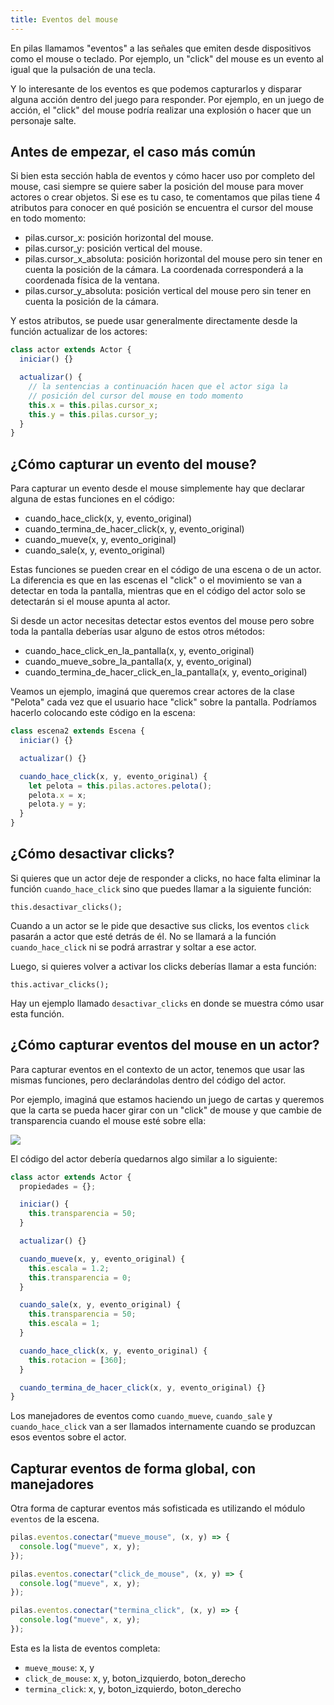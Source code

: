 ```yaml
---
title: Eventos del mouse
---
```


En pilas llamamos "eventos" a las señales que emiten desde
dispositivos como el mouse o teclado. Por ejemplo, un "click" del mouse es un evento al igual que la pulsación de una tecla.

Y lo interesante de los eventos es que podemos capturarlos y
disparar alguna acción dentro del juego para responder. Por
ejemplo, en un juego de acción, el "click" del mouse podría
realizar una explosión o hacer que un personaje salte.

## Antes de empezar, el caso más común

Si bien esta sección habla de eventos y cómo hacer uso por completo
del mouse, casi siempre se quiere saber la posición del mouse para
mover actores o crear objetos. Si ese es tu caso, te comentamos que
pilas tiene 4 atributos para conocer en qué posición se encuentra
el cursor del mouse en todo momento:

- pilas.cursor_x: posición horizontal del mouse.
- pilas.cursor_y: posición vertical del mouse.
- pilas.cursor_x_absoluta: posición horizontal del mouse pero sin tener en cuenta la posición de la cámara. La coordenada corresponderá a la coordenada física de la ventana.
- pilas.cursor_y_absoluta: posición vertical del mouse pero sin tener en cuenta la posición de la cámara.

Y estos atributos, se puede usar generalmente directamente desde la función
actualizar de los actores:

```typescript
class actor extends Actor {
  iniciar() {}

  actualizar() {
    // la sentencias a continuación hacen que el actor siga la
    // posición del cursor del mouse en todo momento
    this.x = this.pilas.cursor_x;
    this.y = this.pilas.cursor_y;
  }
}
```

## ¿Cómo capturar un evento del mouse?

Para capturar un evento desde el mouse simplemente hay que declarar alguna de estas funciones en el código:

- cuando_hace_click(x, y, evento_original)
- cuando_termina_de_hacer_click(x, y, evento_original)
- cuando_mueve(x, y, evento_original)
- cuando_sale(x, y, evento_original)

Estas funciones se pueden crear en el código de una escena o de un actor. La
diferencia es que en las escenas el "click" o el movimiento se van a detectar
en toda la pantalla, mientras que en el código del actor solo se detectarán si
el mouse apunta al actor.

Si desde un actor necesitas detectar estos eventos del mouse pero sobre toda
la pantalla deberías usar alguno de estos otros métodos:

- cuando_hace_click_en_la_pantalla(x, y, evento_original)
- cuando_mueve_sobre_la_pantalla(x, y, evento_original)
- cuando_termina_de_hacer_click_en_la_pantalla(x, y, evento_original)

Veamos un ejemplo, imaginá que queremos crear actores de la clase "Pelota" cada
vez que el usuario hace "click" sobre la pantalla. Podríamos hacerlo colocando
este código en la escena:

```typescript
class escena2 extends Escena {
  iniciar() {}

  actualizar() {}

  cuando_hace_click(x, y, evento_original) {
    let pelota = this.pilas.actores.pelota();
    pelota.x = x;
    pelota.y = y;
  }
}
```

## ¿Cómo desactivar clicks?

Si quieres que un actor deje de responder a clicks, no hace
falta eliminar la función `cuando_hace_click` sino que puedes
llamar a la siguiente función:

```
this.desactivar_clicks();
```

Cuando a un actor se le pide que desactive sus clicks, los
eventos `click` pasarán a actor que esté detrás de él. No se llamará
a la función `cuando_hace_click` ni se podrá arrastrar y soltar
a ese actor.

Luego, si quieres volver a activar los clicks deberías llamar
a esta función:

```
this.activar_clicks();
```

Hay un ejemplo llamado `desactivar_clicks` en donde se muestra
cómo usar esta función.


## ¿Cómo capturar eventos del mouse en un actor?

Para capturar eventos en el contexto de un actor, tenemos que usar las mismas funciones, pero declarándolas dentro del código del actor.

Por ejemplo, imaginá que estamos haciendo un juego de cartas y queremos que la carta se pueda hacer girar con un "click" de mouse y que cambie de transparencia cuando el mouse esté sobre ella:

![](imagenes/assets/carta_con_eventos.gif)

El código del actor debería quedarnos algo similar a lo siguiente:

```javascript
class actor extends Actor {
  propiedades = {};

  iniciar() {
    this.transparencia = 50;
  }

  actualizar() {}

  cuando_mueve(x, y, evento_original) {
    this.escala = 1.2;
    this.transparencia = 0;
  }

  cuando_sale(x, y, evento_original) {
    this.transparencia = 50;
    this.escala = 1;
  }

  cuando_hace_click(x, y, evento_original) {
    this.rotacion = [360];
  }

  cuando_termina_de_hacer_click(x, y, evento_original) {}
}
```

Los manejadores de eventos como `cuando_mueve`, `cuando_sale` y `cuando_hace_click` van a ser llamados internamente cuando se produzcan esos eventos sobre el actor.

## Capturar eventos de forma global, con manejadores

Otra forma de capturar eventos más sofisticada es utilizando
el módulo `eventos` de la escena.

```typescript
pilas.eventos.conectar("mueve_mouse", (x, y) => {
  console.log("mueve", x, y);
});

pilas.eventos.conectar("click_de_mouse", (x, y) => {
  console.log("mueve", x, y);
});

pilas.eventos.conectar("termina_click", (x, y) => {
  console.log("mueve", x, y);
});
```

Esta es la lista de eventos completa:

- `mueve_mouse`: x, y
- `click_de_mouse`: x, y, boton_izquierdo, boton_derecho
- `termina_click`: x, y, boton_izquierdo, boton_derecho
